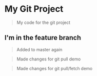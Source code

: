 # My Git Project

> My code for the git project

## I'm in the feature branch

> Added to master again

> Made changes for git pull demo

> Made changes for git pull/fetch demo
